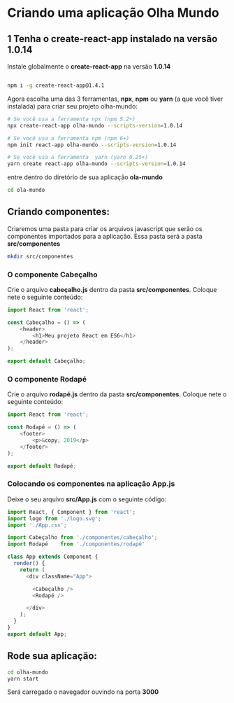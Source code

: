 # Criando uma aplicação Olha Mundo


## 1 Tenha o create-react-app instalado na versão 1.0.14

Instale globalmente o **create-react-app** na versão **1.0.14**

```bash

npm i -g create-react-app@1.4.1

```

Agora escolha uma das 3 ferramentas, **npx**, **npm** ou **yarn** 
(a que você tiver instalada) para criar seu projeto olha-mundo:

```bash
# Se você usa a ferramenta npx (npm 5.2+)
npx create-react-app olha-mundo --scripts-version=1.0.14

# Se você usa a ferramenta npm (npm 6+)
npm init react-app olha-mundo --scripts-version=1.0.14

# Se você usa a ferramenta  yarn (yarn 0.25+)
yarn create react-app olha-mundo --scripts-version=1.0.14
```

entre dentro do diretório de sua aplicação **ola-mundo**
```bash
cd ola-mundo
```

## Criando componentes:
Criaremos uma pasta para criar os arquivos javascript que serão os 
componentes importados para a aplicação. Essa pasta será a pasta
**src/componentes**

```bash
mkdir src/componentes
```

### O componente **Cabeçalho**

Crie o arquivo **cabeçalho.js** dentro da pasta **src/componentes**.
Coloque nete o seguinte conteúdo:
```javascript
import React from 'react';

const Cabeçalho = () => (
    <header>
        <h1>Meu projeto React em ES6</h1>
    </header>
);

export default Cabeçalho;
```
### O componente **Rodapé**

Crie o arquivo **rodapé.js** dentro da pasta **src/componentes**.
Coloque nete o seguinte conteúdo:
```javascript
import React from 'react';

const Rodapé = () => (
    <footer>
        <p>&copy; 2019</p>
    </footer>
);

export default Rodapé;
```

### Colocando os componentes na aplicação **App.js**

Deixe o seu arquivo **src/App.js** com o seguinte código:

```javascript
import React, { Component } from 'react';
import logo from './logo.svg';
import './App.css';

import Cabeçalho from './componentes/cabeçalho';
import Rodapé    from './componentes/rodapé'

class App extends Component {
  render() {
    return (
      <div className="App">

        <Cabeçalho />
        <Rodapé />

      </div>
    );
  }
}
export default App;
```

## Rode sua aplicação:

```bash
cd olha-mundo
yarn start
```
Será carregado o navegador ouvindo na porta **3000**

